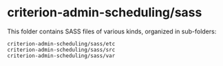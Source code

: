 # criterion-admin-scheduling/sass

This folder contains SASS files of various kinds, organized in sub-folders:

    criterion-admin-scheduling/sass/etc
    criterion-admin-scheduling/sass/src
    criterion-admin-scheduling/sass/var

